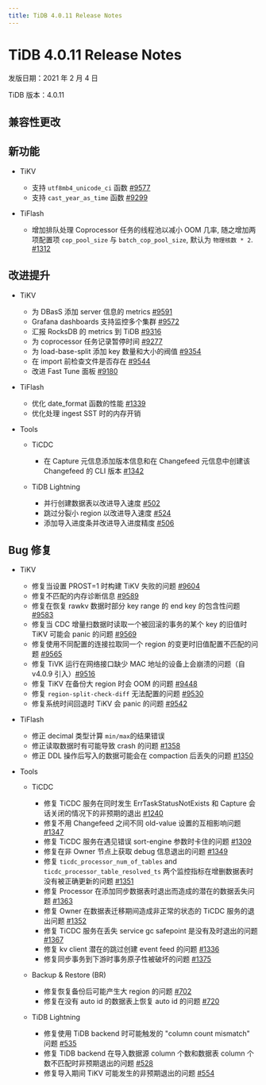 ```yaml
---
title: TiDB 4.0.11 Release Notes
---
```


# TiDB 4.0.11 Release Notes

发版日期：2021 年 2 月 4 日

TiDB 版本：4.0.11

## 兼容性更改

## 新功能

+ TiKV

    - 支持 `utf8mb4_unicode_ci` 函数 [#9577](https://github.com/tikv/tikv/pull/9577)
    - 支持 `cast_year_as_time` 函数 [#9299](https://github.com/tikv/tikv/pull/9299)

+ TiFlash

    - 增加排队处理 Coprocessor 任务的线程池以减小 OOM 几率, 随之增加两项配置项 `cop_pool_size` 与 `batch_cop_pool_size`, 默认为 `物理核数 * 2`. [#1312](https://github.com/pingcap/tics/pull/1312)

## 改进提升

+ TiKV

    - 为 DBasS 添加 server 信息的 metrics  [#9591](https://github.com/tikv/tikv/pull/9591)
    - Grafana dashboards 支持监控多个集群 [#9572](https://github.com/tikv/tikv/pull/9572)
    - 汇报 RocksDB 的 metrics 到 TiDB [#9316](https://github.com/tikv/tikv/pull/9316)
    - 为 coprocessor 任务记录暂停时间 [#9277](https://github.com/tikv/tikv/pull/9277)
    - 为 load-base-split 添加 key 数量和大小的阀值 [#9354](https://github.com/tikv/tikv/pull/9354)
    - 在 import 前检查文件是否存在 [#9544](https://github.com/tikv/tikv/pull/9544)
    - 改进 Fast Tune 面板 [#9180](https://github.com/tikv/tikv/pull/9180)

+ TiFlash

    - 优化 date_format 函数的性能 [#1339](https://github.com/pingcap/tics/pull/1339)
    - 优化处理 ingest SST 时的内存开销

+ Tools

    + TiCDC

        - 在 Capture 元信息添加版本信息和在 Changefeed 元信息中创建该 Changefeed 的 CLI 版本 [#1342](https://github.com/pingcap/ticdc/pull/1342)

    + TiDB Lightning

        * 并行创建数据表以改进导入速度 [#502](https://github.com/pingcap/tidb-lightning/pull/502)
        * 跳过分裂小 region 以改进导入速度 [#524](https://github.com/pingcap/tidb-lightning/pull/524)
        * 添加导入进度条并改进导入进度精度 [#506](https://github.com/pingcap/tidb-lightning/pull/506)

## Bug 修复

+ TiKV

    - 修复当设置 PROST=1 时构建 TiKV 失败的问题 [#9604](https://github.com/tikv/tikv/pull/9604)
    - 修复不匹配的内存诊断信息 [#9589](https://github.com/tikv/tikv/pull/9589)
    - 修复在恢复 rawkv 数据时部分 key range 的 end key 的包含性问题 [#9583](https://github.com/tikv/tikv/pull/9583)
    - 修复当 CDC 增量扫数据时读取一个被回滚的事务的某个 key 的旧值时 TiKV 可能会 panic 的问题 [#9569](https://github.com/tikv/tikv/pull/9569)
    - 修复使用不同配置的连接拉取同一个 region 的变更时旧值配置不匹配的问题 [#9565](https://github.com/tikv/tikv/pull/9565)
    - 修复 TiVK 运行在网络接口缺少 MAC 地址的设备上会崩溃的问题（自 v4.0.9 引入）[#9516](https://github.com/tikv/tikv/pull/9516)
    - 修复 TiKV 在备份大 region 时会 OOM 的问题 [#9448](https://github.com/tikv/tikv/pull/9448)
    - 修复 `region-split-check-diff` 无法配置的问题 [#9530](https://github.com/tikv/tikv/pull/9530)
    - 修复系统时间回退时 TiKV 会 panic 的问题 [#9542](https://github.com/tikv/tikv/pull/9542)

+ TiFlash

    - 修正 decimal 类型计算 `min/max`的结果错误
    - 修正读取数据时有可能导致 crash 的问题 [#1358](https://github.com/pingcap/tics/pull/1358)
    - 修正 DDL 操作后写入的数据可能会在 compaction 后丢失的问题 [#1350](https://github.com/pingcap/tics/pull/1350)

+ Tools

    + TiCDC

        * 修复 TiCDC 服务在同时发生 ErrTaskStatusNotExists 和 Capture 会话关闭的情况下的非预期的退出 [#1240](https://github.com/pingcap/ticdc/pull/1240)
        * 修复不用 Changefeed 之间不同 old-value 设置的互相影响问题 [#1347](https://github.com/pingcap/ticdc/pull/1347)
        * 修复 TiCDC 服务在遇见错误 sort-engine 参数时卡住的问题 [#1309](https://github.com/pingcap/ticdc/pull/1309)
        * 修复在非 Owner 节点上获取 debug 信息退出的问题 [#1349](https://github.com/pingcap/ticdc/pull/1349)
        * 修复 `ticdc_processor_num_of_tables` and `ticdc_processor_table_resolved_ts` 两个监控指标在增删数据表时没有被正确更新的问题 [#1351](https://github.com/pingcap/ticdc/pull/1351)
        * 修复 Processor 在添加同步数据表时退出而造成的潜在的数据丢失问题 [#1363](https://github.com/pingcap/ticdc/pull/1363)
        * 修复 Owner 在数据表迁移期间造成非正常的状态的 TiCDC 服务的退出问题 [#1352](https://github.com/pingcap/ticdc/pull/1352)
        * 修复 TiCDC 服务在丢失 service gc safepoint 是没有及时退出的问题 [#1367](https://github.com/pingcap/ticdc/pull/1367)
        * 修复 kv client 潜在的跳过创建 event feed 的问题 [#1336](https://github.com/pingcap/ticdc/pull/1336)
        * 修复同步事务到下游时事务原子性被破坏的问题 [#1375](https://github.com/pingcap/ticdc/pull/1375)

    + Backup & Restore (BR)

        * 修复恢复备份后可能产生大 region 的问题 [#702](https://github.com/pingcap/br/pull/702)
        * 修复在没有 auto id 的数据表上恢复 auto id 的问题 [#720](https://github.com/pingcap/br/pull/720)

    + TiDB Lightning

        * 修复使用 TiDB backend 时可能触发的 "column count mismatch" 问题 [#535](https://github.com/pingcap/tidb-lightning/pull/535)
        * 修复 TiDB backend 在导入数据源 column 个数和数据表 column 个数不匹配时非预期退出的问题 [#528](https://github.com/pingcap/tidb-lightning/pull/528)
        * 修复导入期间 TiKV 可能发生的非预期退出的问题 [#554](https://github.com/pingcap/tidb-lightning/pull/554)
